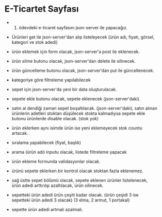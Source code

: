 
# E-Ticartet Sayfası

- 1. ödevdeki e-ticaret sayfasını json-server ile yapacağız.
- Ürünleri get ile json-server'dan alıp listeleyecek (ürün adı, fiyatı, görsel, kategori ve stok adedi)
- ürün eklemek için form olacak, json-server'a post ile eklenecek.
- ürün silme butonu olacak, json-server'dan delete ile silinecek.
- ürün güncelleme butonu olacak, json-server'dan put ile güncellenecek.
- kategoriye göre filtreleme yapılabilecek

- sepet için json-server'da yeni bir data oluşturulacak.
- sepete ekle butonu olacak, sepete eklenecek (json-server'daki).
- satın al dendiği zaman sepet boşaltılacak. (json-server'daki), satın alınan ürünlerin adetleri stoktan düşülecek stokta kalmadıysa sepete ekle butonu ürünlerde disable olacak. (stok yok)
- ürün eklerken aynı isimde ürün ise yeni eklemeyecek stok countu artacak.

- sıralama yapabilecek (fiyat, başlık)
- arama (ürün adı) inputu olacak, listede filtreleme yapacak
- ürün ekleme formunda validasyonlar olacak.
- ürünü sepete eklerken bir kontrol olacak stoktan fazla eklenemez.
- sağ üstte sepet bölümü olacak, sepete eklenen ürünler listelenecek, ürün adedi arttırılıp azaltılacak, ürün silinecek.
- sepetteki ürün adedi ürün çeşiti kadar olacak. (ürün çeşidi 3 ise sepetteki ürün adedi 3 olacak) (3 elma, 2 armut, 1 portakal)
- sepette ürün adedi artmalı azalmalı.
